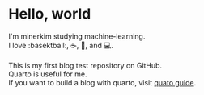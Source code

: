 # Hello, world

I'm minerkim studying machine-learning. \
I love :basektball:, :coffee:, :pizza:, and :computer:.\
\
This is my first blog test repository on GitHub. \
Quarto is useful for me. \
If you want to build a blog with quarto, visit [quato guide](https://quarto.org/docs/publishing/github-pages.html).
